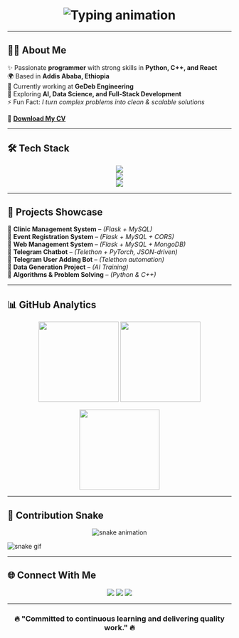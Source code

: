<!-- Centered Animated Header -->
<h1 align="center">
  <img src="https://readme-typing-svg.demolab.com?font=Fira+Code&weight=600&size=32&pause=1000&color=3B82F6&center=true&vCenter=true&width=700&lines=Hi+%F0%9F%91%8B%2C+I'm+Samson+Abebe;Software+Engineer+%7C+Full+Stack+Developer;AI+%26+Data+Science+Enthusiast;Problem+Solver+%7C+Lifelong+Learner" alt="Typing animation" />
</h1>

---

## 🧑‍💻 About Me  
✨ Passionate **programmer** with strong skills in **Python, C++, and React**  
🌍 Based in **Addis Ababa, Ethiopia**  
🔭 Currently working at **GeDeb Engineering**  
🌱 Exploring **AI, Data Science, and Full-Stack Development**  
⚡ Fun Fact: *I turn complex problems into clean & scalable solutions*  

📄 **[Download My CV](https://github.com/Samson-Abebe/Samson-Abebe/raw/main/Samson-Abebe-CV.pdf)**  

---

## 🛠️ Tech Stack  

<p align="center">
  <img src="https://skillicons.dev/icons?i=python,cpp,react,flask,fastapi,html,css,js,ts,nodejs,express" /><br/>
  <img src="https://skillicons.dev/icons?i=mysql,mongodb,sqlite" /><br/>
  <img src="https://skillicons.dev/icons?i=git,github,vscode,linux,figma" />
</p>

---

## 🚀 Projects Showcase  

🔹 **Clinic Management System** – *(Flask + MySQL)*  
🔹 **Event Registration System** – *(Flask + MySQL + CORS)*  
🔹 **Web Management System** – *(Flask + MySQL + MongoDB)*  
🔹 **Telegram Chatbot** – *(Telethon + PyTorch, JSON-driven)*  
🔹 **Telegram User Adding Bot** – *(Telethon automation)*  
🔹 **Data Generation Project** – *(AI Training)*  
🔹 **Algorithms & Problem Solving** – *(Python & C++)*  

---

## 📊 GitHub Analytics  

<p align="center">
  <img src="https://github-readme-stats.vercel.app/api?username=Samson-Abebe&show_icons=true&theme=radical&hide_border=true&count_private=true" height="180"/>
  <img src="https://github-readme-streak-stats.herokuapp.com/?user=Samson-Abebe&theme=radical&hide_border=true" height="180"/>
</p>

<p align="center">
  <img src="https://github-readme-stats.vercel.app/api/top-langs/?username=Samson-Abebe&layout=compact&theme=radical&hide_border=true" height="180"/>
</p>

---

## 🐍 Contribution Snake  
<p align="center">
  <img src="https://raw.githubusercontent.com/Samson-Abebe/Samson-Abebe/output/snake.svg" alt="snake animation"/>
</p>


 
  ![snake gif]()



---

## 🌐 Connect With Me  

<p align="center">
  <a href="mailto:samsonabebe406@gmail.com"><img src="https://img.shields.io/badge/Gmail-D14836?style=for-the-badge&logo=gmail&logoColor=white"></a>
  <a href="https://www.linkedin.com/in/samson-abebe-165411327"><img src="https://img.shields.io/badge/LinkedIn-0A66C2?style=for-the-badge&logo=linkedin&logoColor=white"></a>
  <a href="https://github.com/Samson-Abebe"><img src="https://img.shields.io/badge/GitHub-181717?style=for-the-badge&logo=github&logoColor=white"></a>
</p>

---

<h3 align="center">🔥 "Committed to continuous learning and delivering quality work." 🔥</h3>
